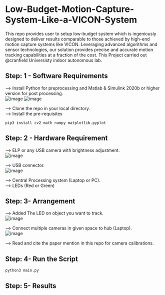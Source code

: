 # Low-Budget-Motion-Capture-System-Like-a-VICON-System

This repo provides user to setup low-budget system which is ingeniously designed to deliver results comparable to those achieved by high-end motion capture systems like VICON. Leveraging advanced algorithms and sensor technologies, our solution provides precise and accurate motion tracking capabilities at a fraction of the cost. This Project carried out @cranfield Universisty indoor autonomous lab.

## Step: 1 - Software Requirements
--> Install Python for preprocessing and Matlab & Simulink 2020b or higher version for post processing.  
![image](https://github.com/Ravi123pashchapur/Low-Budget-Motion-Capture-System-Like-a-VICON-System/assets/56997905/7c035475-7aa9-49e0-8187-9acbf1230426)
![image](https://github.com/Ravi123pashchapur/Low-Budget-Motion-Capture-System-Like-a-VICON-System/assets/56997905/f8047379-32bc-4bfd-8f04-ab60712ccc3e)


--> Clone the repo in your local directory.  
--> Install the pre-requisites
```
pip3 install cv2 math numpy matplotlib.pyplot
```

## Step: 2 - Hardware Requirement
--> ELP or any USB camera with brightness adjustment.  
![image](https://github.com/Ravi123pashchapur/Low-Budget-Motion-Capture-System-Like-a-VICON-System/assets/56997905/56a4ee9a-c40b-4cac-96fa-961d0b2463df)

--> USB connector.  
![image](https://github.com/Ravi123pashchapur/Low-Budget-Motion-Capture-System-Like-a-VICON-System/assets/56997905/19bb577d-eb4e-4846-9429-9e9087efe875)

--> Central Processing system (Laptop or PC).  
--> LEDs (Red or Green)

## Step: 3- Arrangement
--> Added The LED on object you want to track.  
![image](https://github.com/Ravi123pashchapur/Low-Budget-Motion-Capture-System-Like-a-VICON-System/assets/56997905/f89d62a8-4098-499d-8956-dcdeaee28c0d)

--> Connect multiple cameras in given space to hub (Laptop).  
![image](https://github.com/Ravi123pashchapur/Low-Budget-Motion-Capture-System-Like-a-VICON-System/assets/56997905/b4006f8b-e289-4b91-a5a8-10e01163ee90)

--> Read and cite the paper mention in this repo for camera calibrations.

## Step: 4- Run the Script 

```
python3 main.py
```
## Step: 5- Results 

